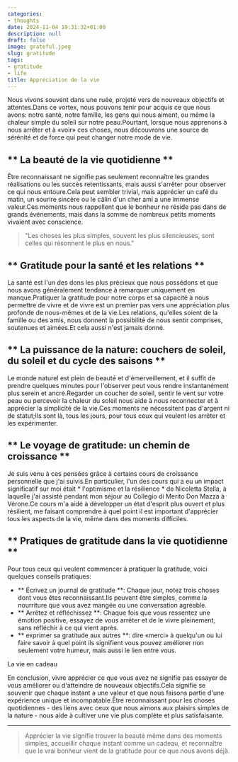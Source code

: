 ```yaml
---
categories:
- thoughts
date: 2024-11-04 19:31:32+01:00
description: null
draft: false
image: grateful.jpeg
slug: gratitude
tags:
- gratitude
- life
title: Appréciation de la vie
---
```


Nous vivons souvent dans une ruée, projeté vers de nouveaux objectifs et attentes.Dans ce vortex, nous pouvons tenir pour acquis ce que nous avons: notre santé, notre famille, les gens qui nous aiment, ou même la chaleur simple du soleil sur notre peau.Pourtant, lorsque nous apprenons à nous arrêter et à «voir» ces choses, nous découvrons une source de sérénité et de force qui peut changer notre mode de vie.

## ** La beauté de la vie quotidienne **

Être reconnaissant ne signifie pas seulement reconnaître les grandes réalisations ou les succès retentissants, mais aussi s'arrêter pour observer ce qui nous entoure.Cela peut sembler trivial, mais apprécier un café du matin, un sourire sincère ou le câlin d'un cher ami a une immense valeur.Ces moments nous rappellent que le bonheur ne réside pas dans de grands événements, mais dans la somme de nombreux petits moments vivaient avec conscience.

> "Les choses les plus simples, souvent les plus silencieuses, sont celles qui résonnent le plus en nous."

## ** Gratitude pour la santé et les relations **

La santé est l'un des dons les plus précieux que nous possédons et que nous avons généralement tendance à remarquer uniquement en manque.Pratiquer la gratitude pour notre corps et sa capacité à nous permettre de vivre et de vivre est un premier pas vers une appréciation plus profonde de nous-mêmes et de la vie.Les relations, qu'elles soient de la famille ou des amis, nous donnent la possibilité de nous sentir comprises, soutenues et aimées.Et cela aussi n'est jamais donné.

## ** La puissance de la nature: couchers de soleil, du soleil et du cycle des saisons **

Le monde naturel est plein de beauté et d'émerveillement, et il suffit de prendre quelques minutes pour l'observer peut vous rendre instantanément plus serein et ancré.Regarder un coucher de soleil, sentir le vent sur votre peau ou percevoir la chaleur du soleil nous aide à nous reconnecter et à apprécier la simplicité de la vie.Ces moments ne nécessitent pas d'argent ni de statut;Ils sont là, tous les jours, pour tous ceux qui veulent les arrêter et les expérimenter.

## ** Le voyage de gratitude: un chemin de croissance **

Je suis venu à ces pensées grâce à certains cours de croissance personnelle que j'ai suivis.En particulier, l'un des cours qui a eu un impact significatif sur moi était * l'optimisme et la résilience * de Nicoletta Stella, à laquelle j'ai assisté pendant mon séjour au Collegio di Merito Don Mazza à Vérone.Ce cours m'a aidé à développer un état d'esprit plus ouvert et plus résilient, me faisant comprendre à quel point il est important d'apprécier tous les aspects de la vie, même dans des moments difficiles.

## ** Pratiques de gratitude dans la vie quotidienne **

Pour tous ceux qui veulent commencer à pratiquer la gratitude, voici quelques conseils pratiques:

- ** Écrivez un journal de gratitude **: Chaque jour, notez trois choses dont vous êtes reconnaissant.Ils peuvent être simples, comme la nourriture que vous avez mangée ou une conversation agréable.
- ** Arrêtez et réfléchissez **: Chaque fois que vous ressentez une émotion positive, essayez de vous arrêter et de le vivre pleinement, sans réfléchir à ce qui vient après.
- ** exprimer sa gratitude aux autres **: dire «merci» à quelqu'un ou lui faire savoir à quel point ils signifient vous pouvez améliorer non seulement votre humeur, mais aussi le lien entre vous.

La vie en cadeau

En conclusion, vivre apprécier ce que vous avez ne signifie pas essayer de vous améliorer ou d'atteindre de nouveaux objectifs.Cela signifie se souvenir que chaque instant a une valeur et que nous faisons partie d'une expérience unique et incompatable.Être reconnaissant pour les choses quotidiennes - des liens avec ceux que nous aimons aux plaisirs simples de la nature - nous aide à cultiver une vie plus complète et plus satisfaisante.

---

> Apprécier la vie signifie trouver la beauté même dans des moments simples, accueillir chaque instant comme un cadeau, et reconnaître que le vrai bonheur vient de la gratitude pour ce que nous avons déjà.


